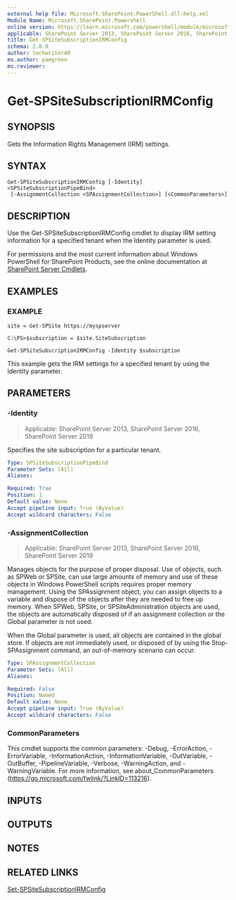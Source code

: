 ```yaml
---
external help file: Microsoft.SharePoint.PowerShell.dll-help.xml
Module Name: Microsoft.SharePoint.Powershell
online version: https://learn.microsoft.com/powershell/module/microsoft.sharepoint.powershell/get-spsitesubscriptionirmconfig
applicable: SharePoint Server 2013, SharePoint Server 2016, SharePoint Server 2019
title: Get-SPSiteSubscriptionIRMConfig
schema: 2.0.0
author: techwriter40
ms.author: pamgreen
ms.reviewer:
---
```


# Get-SPSiteSubscriptionIRMConfig

## SYNOPSIS

Gets the Information Rights Management (IRM) settings.


## SYNTAX

```
Get-SPSiteSubscriptionIRMConfig [-Identity] <SPSiteSubscriptionPipeBind>
 [-AssignmentCollection <SPAssignmentCollection>] [<CommonParameters>]
```

## DESCRIPTION
Use the Get-SPSiteSubscriptionIRMConfig cmdlet to display IRM setting information for a specified tenant when the Identity parameter is used.

For permissions and the most current information about Windows PowerShell for SharePoint Products, see the online documentation at [SharePoint Server Cmdlets](https://learn.microsoft.com/powershell/sharepoint/sharepoint-server/sharepoint-server-cmdlets).

## EXAMPLES

### EXAMPLE
```
site = Get-SPSite https://myspserver

C:\PS>$subscription = $site.SiteSubscription

Get-SPSiteSubscriptionIRMConfig -Identity $subscription
```

This example gets the IRM settings for a specified tenant by using the Identity parameter.

## PARAMETERS

### -Identity

> Applicable: SharePoint Server 2013, SharePoint Server 2016, SharePoint Server 2019

Specifies the site subscription for a particular tenant.

```yaml
Type: SPSiteSubscriptionPipeBind
Parameter Sets: (All)
Aliases:

Required: True
Position: 1
Default value: None
Accept pipeline input: True (ByValue)
Accept wildcard characters: False
```

### -AssignmentCollection

> Applicable: SharePoint Server 2013, SharePoint Server 2016, SharePoint Server 2019

Manages objects for the purpose of proper disposal.
Use of objects, such as SPWeb or SPSite, can use large amounts of memory and use of these objects in Windows PowerShell scripts requires proper memory management.
Using the SPAssignment object, you can assign objects to a variable and dispose of the objects after they are needed to free up memory.
When SPWeb, SPSite, or SPSiteAdministration objects are used, the objects are automatically disposed of if an assignment collection or the Global parameter is not used.

When the Global parameter is used, all objects are contained in the global store.
If objects are not immediately used, or disposed of by using the Stop-SPAssignment command, an out-of-memory scenario can occur.

```yaml
Type: SPAssignmentCollection
Parameter Sets: (All)
Aliases:

Required: False
Position: Named
Default value: None
Accept pipeline input: True (ByValue)
Accept wildcard characters: False
```

### CommonParameters
This cmdlet supports the common parameters: -Debug, -ErrorAction, -ErrorVariable, -InformationAction, -InformationVariable, -OutVariable, -OutBuffer, -PipelineVariable, -Verbose, -WarningAction, and -WarningVariable. For more information, see about_CommonParameters (https://go.microsoft.com/fwlink/?LinkID=113216).

## INPUTS

## OUTPUTS

## NOTES

## RELATED LINKS

[Set-SPSiteSubscriptionIRMConfig](Set-SPSiteSubscriptionIRMConfig.md)
